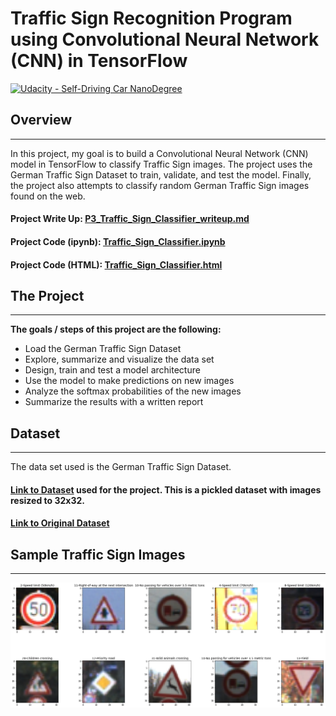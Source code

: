 # Traffic Sign Recognition Program using Convolutional Neural Network (CNN) in TensorFlow
[![Udacity - Self-Driving Car NanoDegree](https://s3.amazonaws.com/udacity-sdc/github/shield-carnd.svg)](http://www.udacity.com/drive)

[//]: # (Image References)
[image_sample]: ./sample_train_images.png "Sample Images"

## Overview
---
In this project, my goal is to build a Convolutional Neural Network (CNN) model in TensorFlow to classify Traffic Sign images. The project uses the German Traffic Sign Dataset to train, validate, and test the model. Finally, the project also attempts to classify random German Traffic Sign images found on the web.

#### **Project Write Up:** [P3_Traffic_Sign_Classifier_writeup.md](./P3_Traffic_Sign_Classifier_writeup.md)
#### **Project Code (ipynb):** [Traffic_Sign_Classifier.ipynb](./Traffic_Sign_Classifier.ipynb)
#### **Project Code (HTML):** [Traffic_Sign_Classifier.html](./Traffic_Sign_Classifier.html)


## The Project
---

**The goals / steps of this project are the following:**
* Load the German Traffic Sign Dataset
* Explore, summarize and visualize the data set
* Design, train and test a model architecture
* Use the model to make predictions on new images
* Analyze the softmax probabilities of the new images
* Summarize the results with a written report

## Dataset
---

The data set used is the German Traffic Sign Dataset.
#### [Link to Dataset](http://benchmark.ini.rub.de/?section=gtsrb&subsection=dataset) used for the project. This is a pickled dataset with images resized to 32x32.
#### [Link to Original Dataset](http://benchmark.ini.rub.de/?section=gtsrb&subsection=dataset)

## Sample Traffic Sign Images
---

![alt text][image_sample]
